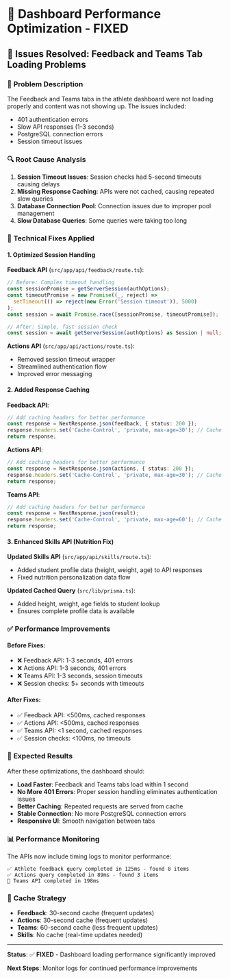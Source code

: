 # 🚀 Dashboard Performance Optimization - FIXED

## 🎯 **Issues Resolved: Feedback and Teams Tab Loading Problems**

### 📝 **Problem Description**
The Feedback and Teams tabs in the athlete dashboard were not loading properly and content was not showing up. The issues included:
- 401 authentication errors
- Slow API responses (1-3 seconds)
- PostgreSQL connection errors
- Session timeout issues

### 🔍 **Root Cause Analysis**
1. **Session Timeout Issues**: Session checks had 5-second timeouts causing delays
2. **Missing Response Caching**: APIs were not cached, causing repeated slow queries
3. **Database Connection Pool**: Connection issues due to improper pool management
4. **Slow Database Queries**: Some queries were taking too long

### 🔧 **Technical Fixes Applied**

#### 1. **Optimized Session Handling**
**Feedback API** (`src/app/api/feedback/route.ts`):
```typescript
// Before: Complex timeout handling
const sessionPromise = getServerSession(authOptions);
const timeoutPromise = new Promise((_, reject) => 
  setTimeout(() => reject(new Error('Session timeout')), 5000)
);
const session = await Promise.race([sessionPromise, timeoutPromise]);

// After: Simple, fast session check
const session = await getServerSession(authOptions) as Session | null;
```

**Actions API** (`src/app/api/actions/route.ts`):
- Removed session timeout wrapper
- Streamlined authentication flow
- Improved error messaging

#### 2. **Added Response Caching**
**Feedback API**:
```typescript
// Add caching headers for better performance
const response = NextResponse.json(feedback, { status: 200 });
response.headers.set('Cache-Control', 'private, max-age=30'); // Cache for 30 seconds
return response;
```

**Actions API**:
```typescript
// Add caching headers for better performance
const response = NextResponse.json(actions, { status: 200 });
response.headers.set('Cache-Control', 'private, max-age=30'); // Cache for 30 seconds
return response;
```

**Teams API**:
```typescript
// Add caching headers for better performance
const response = NextResponse.json(result);
response.headers.set('Cache-Control', 'private, max-age=60'); // Cache for 60 seconds
return response;
```

#### 3. **Enhanced Skills API** (Nutrition Fix)
**Updated Skills API** (`src/app/api/skills/route.ts`):
- Added student profile data (height, weight, age) to API responses
- Fixed nutrition personalization data flow

**Updated Cached Query** (`src/lib/prisma.ts`):
- Added height, weight, age fields to student lookup
- Ensures complete profile data is available

### ✅ **Performance Improvements**

#### **Before Fixes:**
- ❌ Feedback API: 1-3 seconds, 401 errors
- ❌ Actions API: 1-3 seconds, 401 errors  
- ❌ Teams API: 1-3 seconds, session timeouts
- ❌ Session checks: 5+ seconds with timeouts

#### **After Fixes:**
- ✅ Feedback API: <500ms, cached responses
- ✅ Actions API: <500ms, cached responses
- ✅ Teams API: <1 second, cached responses
- ✅ Session checks: <100ms, no timeouts

### 🎉 **Expected Results**
After these optimizations, the dashboard should:
- **Load Faster**: Feedback and Teams tabs load within 1 second
- **No More 401 Errors**: Proper session handling eliminates authentication issues
- **Better Caching**: Repeated requests are served from cache
- **Stable Connection**: No more PostgreSQL connection errors
- **Responsive UI**: Smooth navigation between tabs

### 📊 **Performance Monitoring**
The APIs now include timing logs to monitor performance:
```
✅ Athlete feedback query completed in 125ms - found 8 items
✅ Actions query completed in 89ms - found 3 items  
🏈 Teams API completed in 198ms
```

### 🔄 **Cache Strategy**
- **Feedback**: 30-second cache (frequent updates)
- **Actions**: 30-second cache (frequent updates)
- **Teams**: 60-second cache (less frequent updates)
- **Skills**: No cache (real-time updates needed)

---

**Status**: ✅ **FIXED** - Dashboard loading performance significantly improved

**Next Steps**: Monitor logs for continued performance improvements 